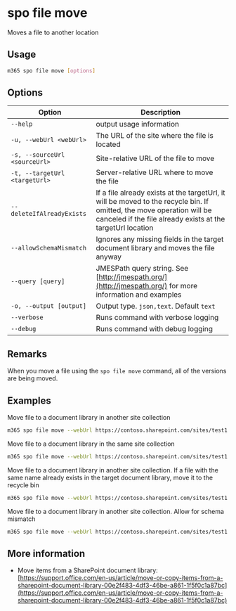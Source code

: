 # spo file move

Moves a file to another location

## Usage

```sh
m365 spo file move [options]
```

## Options

Option|Description
------|-----------
`--help`|output usage information
`-u, --webUrl <webUrl>`|The URL of the site where the file is located
`-s, --sourceUrl <sourceUrl>`|Site-relative URL of the file to move
`-t, --targetUrl <targetUrl>`|Server-relative URL where to move the file
`--deleteIfAlreadyExists`|If a file already exists at the targetUrl, it will be moved to the recycle bin. If omitted, the move operation will be canceled if the file already exists at the targetUrl location
`--allowSchemaMismatch`|Ignores any missing fields in the target document library and moves the file anyway
`--query [query]`|JMESPath query string. See [http://jmespath.org/](http://jmespath.org/) for more information and examples
`-o, --output [output]`|Output type. `json,text`. Default `text`
`--verbose`|Runs command with verbose logging
`--debug`|Runs command with debug logging

## Remarks

When you move a file using the `spo file move` command, all of the versions are being moved.

## Examples

Move file to a document library in another site collection

```sh
m365 spo file move --webUrl https://contoso.sharepoint.com/sites/test1 --sourceUrl /Shared%20Documents/sp1.pdf --targetUrl /sites/test2/Shared%20Documents/
```

Move file to a document library in the same site collection

```sh
m365 spo file move --webUrl https://contoso.sharepoint.com/sites/test1 --sourceUrl /Shared%20Documents/sp1.pdf --targetUrl /sites/test1/HRDocuments/
```

Move file to a document library in another site collection. If a file with the same name already exists in the target document library, move it to the recycle bin

```sh
m365 spo file move --webUrl https://contoso.sharepoint.com/sites/test1 --sourceUrl /Shared%20Documents/sp1.pdf --targetUrl /sites/test2/Shared%20Documents/ --deleteIfAlreadyExists
```

Move file to a document library in another site collection. Allow for schema mismatch

 ```sh
m365 spo file move --webUrl https://contoso.sharepoint.com/sites/test1 --sourceUrl /Shared%20Documents/sp1.pdf --targetUrl /sites/test2/Shared%20Documents/ --allowSchemaMismatch
```


## More information

- Move items from a SharePoint document library: [https://support.office.com/en-us/article/move-or-copy-items-from-a-sharepoint-document-library-00e2f483-4df3-46be-a861-1f5f0c1a87bc](https://support.office.com/en-us/article/move-or-copy-items-from-a-sharepoint-document-library-00e2f483-4df3-46be-a861-1f5f0c1a87bc)